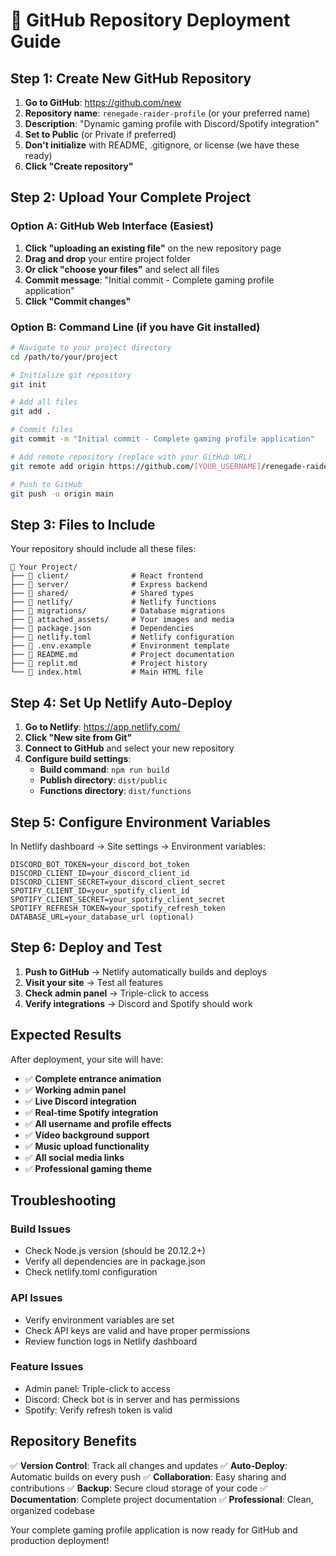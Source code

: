# 🚀 GitHub Repository Deployment Guide

## Step 1: Create New GitHub Repository

1. **Go to GitHub**: https://github.com/new
2. **Repository name**: `renegade-raider-profile` (or your preferred name)
3. **Description**: "Dynamic gaming profile with Discord/Spotify integration"
4. **Set to Public** (or Private if preferred)
5. **Don't initialize** with README, .gitignore, or license (we have these ready)
6. **Click "Create repository"**

## Step 2: Upload Your Complete Project

### Option A: GitHub Web Interface (Easiest)
1. **Click "uploading an existing file"** on the new repository page
2. **Drag and drop** your entire project folder
3. **Or click "choose your files"** and select all files
4. **Commit message**: "Initial commit - Complete gaming profile application"
5. **Click "Commit changes"**

### Option B: Command Line (if you have Git installed)
```bash
# Navigate to your project directory
cd /path/to/your/project

# Initialize git repository
git init

# Add all files
git add .

# Commit files
git commit -m "Initial commit - Complete gaming profile application"

# Add remote repository (replace with your GitHub URL)
git remote add origin https://github.com/[YOUR_USERNAME]/renegade-raider-profile.git

# Push to GitHub
git push -u origin main
```

## Step 3: Files to Include

Your repository should include all these files:
```
📁 Your Project/
├── 📁 client/              # React frontend
├── 📁 server/              # Express backend  
├── 📁 shared/              # Shared types
├── 📁 netlify/             # Netlify functions
├── 📁 migrations/          # Database migrations
├── 📁 attached_assets/     # Your images and media
├── 📄 package.json         # Dependencies
├── 📄 netlify.toml         # Netlify configuration
├── 📄 .env.example         # Environment template
├── 📄 README.md            # Project documentation
├── 📄 replit.md            # Project history
└── 📄 index.html           # Main HTML file
```

## Step 4: Set Up Netlify Auto-Deploy

1. **Go to Netlify**: https://app.netlify.com/
2. **Click "New site from Git"**
3. **Connect to GitHub** and select your new repository
4. **Configure build settings**:
   - **Build command**: `npm run build`
   - **Publish directory**: `dist/public`
   - **Functions directory**: `dist/functions`

## Step 5: Configure Environment Variables

In Netlify dashboard → Site settings → Environment variables:
```env
DISCORD_BOT_TOKEN=your_discord_bot_token
DISCORD_CLIENT_ID=your_discord_client_id
DISCORD_CLIENT_SECRET=your_discord_client_secret
SPOTIFY_CLIENT_ID=your_spotify_client_id
SPOTIFY_CLIENT_SECRET=your_spotify_client_secret
SPOTIFY_REFRESH_TOKEN=your_spotify_refresh_token
DATABASE_URL=your_database_url (optional)
```

## Step 6: Deploy and Test

1. **Push to GitHub** → Netlify automatically builds and deploys
2. **Visit your site** → Test all features
3. **Check admin panel** → Triple-click to access
4. **Verify integrations** → Discord and Spotify should work

## Expected Results

After deployment, your site will have:
- ✅ **Complete entrance animation**
- ✅ **Working admin panel**
- ✅ **Live Discord integration**
- ✅ **Real-time Spotify integration**
- ✅ **All username and profile effects**
- ✅ **Video background support**
- ✅ **Music upload functionality**
- ✅ **All social media links**
- ✅ **Professional gaming theme**

## Troubleshooting

### Build Issues
- Check Node.js version (should be 20.12.2+)
- Verify all dependencies are in package.json
- Check netlify.toml configuration

### API Issues
- Verify environment variables are set
- Check API keys are valid and have proper permissions
- Review function logs in Netlify dashboard

### Feature Issues
- Admin panel: Triple-click to access
- Discord: Check bot is in server and has permissions
- Spotify: Verify refresh token is valid

## Repository Benefits

✅ **Version Control**: Track all changes and updates
✅ **Auto-Deploy**: Automatic builds on every push
✅ **Collaboration**: Easy sharing and contributions
✅ **Backup**: Secure cloud storage of your code
✅ **Documentation**: Complete project documentation
✅ **Professional**: Clean, organized codebase

Your complete gaming profile application is now ready for GitHub and production deployment!
